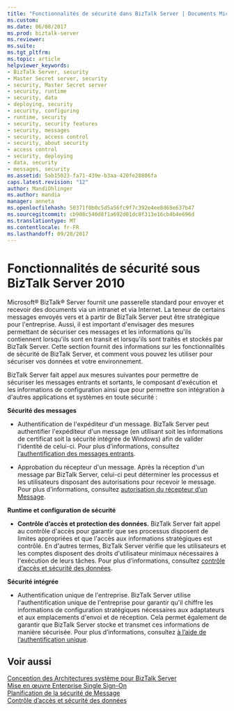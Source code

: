 ```yaml
---
title: "Fonctionnalités de sécurité dans BizTalk Server | Documents Microsoft"
ms.custom: 
ms.date: 06/08/2017
ms.prod: biztalk-server
ms.reviewer: 
ms.suite: 
ms.tgt_pltfrm: 
ms.topic: article
helpviewer_keywords:
- BizTalk Server, security
- Master Secret server, security
- security, Master Secret server
- security, runtime
- security, data
- deploying, security
- security, configuring
- runtime, security
- security, security features
- security, messages
- security, access control
- security, about security
- access control
- security, deploying
- data, security
- messages, security
ms.assetid: 5ab15023-fa71-439e-b3aa-420fe28806fa
caps.latest.revision: "12"
author: MandiOhlinger
ms.author: mandia
manager: anneta
ms.openlocfilehash: 50371f0b0c5d5a56fc9f7c392e4ee8d69e637b47
ms.sourcegitcommit: cb908c540d8f1a692d01dc8f313e16cb4b4e696d
ms.translationtype: MT
ms.contentlocale: fr-FR
ms.lasthandoff: 09/20/2017
---
```

# <a name="security-features-in-biztalk-server"></a>Fonctionnalités de sécurité sous BizTalk Server 2010
Microsoft® BizTalk® Server fournit une passerelle standard pour envoyer et recevoir des documents via un intranet et via Internet. La teneur de certains messages envoyés vers et à partir de BizTalk Server peut être stratégique pour l'entreprise. Aussi, il est important d'envisager des mesures permettant de sécuriser ces messages et les informations qu'ils contiennent lorsqu'ils sont en transit et lorsqu'ils sont traités et stockés par BizTalk Server. Cette section fournit des informations sur les fonctionnalités de sécurité de BizTalk Server, et comment vous pouvez les utiliser pour sécuriser vos données et votre environnement.  
  
 BizTalk Server fait appel aux mesures suivantes pour permettre de sécuriser les messages entrants et sortants, le composant d'exécution et les informations de configuration ainsi que pour permettre son intégration à d'autres applications et systèmes en toute sécurité :  
  
 **Sécurité des messages**  
  
-   Authentification de l'expéditeur d'un message. BizTalk Server peut authentifier l'expéditeur d'un message (en utilisant soit les informations de certificat soit la sécurité intégrée de Windows) afin de valider l'identité de celui-ci. Pour plus d’informations, consultez [l’authentification des messages entrants](../core/inbound-message-authentication.md).  
  
-   Approbation du récepteur d'un message. Après la réception d'un message par BizTalk Server, celui-ci peut déterminer les processus et les utilisateurs disposant des autorisations pour recevoir le message. Pour plus d’informations, consultez [autorisation du récepteur d’un Message](../core/authorizing-the-receiver-of-a-message.md).  
  
 **Runtime et configuration de sécurité**  
  
-   **Contrôle d’accès et protection des données.** BizTalk Server fait appel au contrôle d'accès pour garantir que ses processus disposent de limites appropriées et que l'accès aux informations stratégiques est contrôlé. En d'autres termes, BizTalk Server vérifie que les utilisateurs et les comptes disposent des droits d'utilisateur minimaux nécessaires à l'exécution de leurs tâches. Pour plus d’informations, consultez [contrôle d’accès et sécurité des données](../core/access-control-and-data-security.md).  
  
 **Sécurité intégrée**  
  
-   Authentification unique de l'entreprise. BizTalk Server utilise l'authentification unique de l'entreprise pour garantir qu'il chiffre les informations de configuration stratégiques nécessaires aux adaptateurs et aux emplacements d'envoi et de réception. Cela permet également de garantir que BizTalk Server stocke et transmet ces informations de manière sécurisée. Pour plus d’informations, consultez [à l’aide de l’authentification unique](../core/using-sso.md).  
  
## <a name="see-also"></a>Voir aussi  
 [Conception des Architectures système pour BizTalk Server](../core/designing-the-system-architectures-for-biztalk-server.md)   
 [Mise en œuvre Enterprise Single Sign-On](../core/implementing-enterprise-single-sign-on.md)   
 [Planification de la sécurité de Message](../core/planning-message-security.md)   
 [Contrôle d’accès et sécurité des données](../core/access-control-and-data-security.md)   
